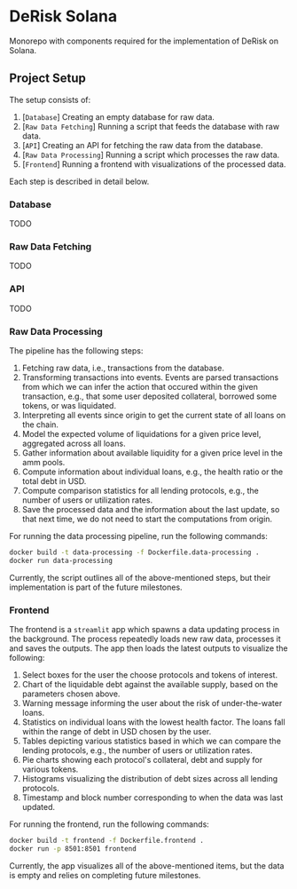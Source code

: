 # DeRisk Solana

Monorepo with components required for the implementation of DeRisk on Solana.

## Project Setup

The setup consists of:

1. [`Database`] Creating an empty database for raw data.
2. [`Raw Data Fetching`] Running a script that feeds the database with raw data.
3. [`API`] Creating an API for fetching the raw data from the database.
4. [`Raw Data Processing`] Running a script which processes the raw data.
5. [`Frontend`] Running a frontend with visualizations of the processed data.

Each step is described in detail below.

### Database

TODO

### Raw Data Fetching

TODO

### API

TODO

### Raw Data Processing

The pipeline has the following steps:

1. Fetching raw data, i.e., transactions from the database.
2. Transforming transactions into events. Events are parsed transactions from which we can infer the action that occured within the given transaction, e.g., that some user deposited collateral, borrowed some tokens, or was liquidated.
3. Interpreting all events since origin to get the current state of all loans on the chain.
4. Model the expected volume of liquidations for a given price level, aggregated across all loans.
5. Gather information about available liquidity for a given price level in the amm pools.
6. Compute information about individual loans, e.g., the health ratio or the total debt in USD.
7. Compute comparison statistics for all lending protocols, e.g., the number of users or utilization rates.
8. Save the processed data and the information about the last update, so that next time, we do not need to start the computations from origin.

For running the data processing pipeline, run the following commands:

```sh
docker build -t data-processing -f Dockerfile.data-processing .
docker run data-processing
```

Currently, the script outlines all of the above-mentioned steps, but their implementation is part of the future milestones.

### Frontend

The frontend is a `streamlit` app which spawns a data updating process in the background. The process repeatedly loads new raw data, processes it and saves the outputs. The app then loads the latest outputs to visualize the following:

1. Select boxes for the user the choose protocols and tokens of interest.
2. Chart of the liquidable debt against the available supply, based on the parameters chosen above.
3. Warning message informing the user about the risk of under-the-water loans.
4. Statistics on individual loans with the lowest health factor. The loans fall within the range of debt in USD chosen by the user.
5. Tables depicting various statistics based in which we can compare the lending protocols, e.g., the number of users or utilization rates.
6. Pie charts showing each protocol's collateral, debt and supply for various tokens.
7. Histograms visualizing the distribution of debt sizes across all lending protocols.
9. Timestamp and block number corresponding to when the data was last updated.

For running the frontend, run the following commands:

```sh
docker build -t frontend -f Dockerfile.frontend .
docker run -p 8501:8501 frontend
```

Currently, the app visualizes all of the above-mentioned items, but the data is empty and relies on completing future milestones.
